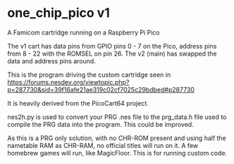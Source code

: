 # one_chip_pico v1
A Famicom cartridge running on a Raspberry Pi Pico

The v1 cart has data pins from GPIO pins 0 - 7 on the Pico, address pins from 8 - 22 with the ROMSEL on pin 26. The v2 (main) has swapped the data and address pins around.

This is the program driving the custom cartridge seen in https://forums.nesdev.org/viewtopic.php?p=287730&sid=39f16afe21ae319c02cf7025c29bdbed#p287730

It is heavily derived from the PicoCart64 project.

nes2h.py is used to convert your PRG .nes file to the prg_data.h file used to compile the PRG data into the program. This could be improved.

As this is a PRG only solution, with no CHR-ROM present and using half the nametable RAM as CHR-RAM, no official titles will run on it. A few homebrew games will run, like MagicFloor. This is for running custom code.
